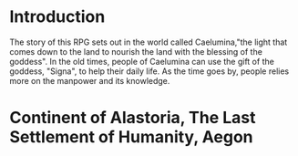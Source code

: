 # Introduction
The story of this RPG sets out in the world called Caelumina,"the light that comes down to the land to nourish the land with the blessing of the goddess". 
In the old times, people of Caelumina can use the gift of the goddess, "Signa", to help their daily life. As the time goes by, people relies more on the manpower and its knowledge.

# Continent of Alastoria, The Last Settlement of Humanity, Aegon
